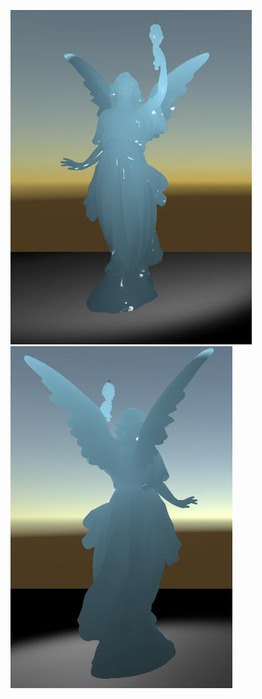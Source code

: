 ![image](https://github.com/haxflying/Unity_SimpleSSS/blob/master/sss_front.jpg)
![image](https://github.com/haxflying/Unity_SimpleSSS/blob/master/sss_back.jpg)
